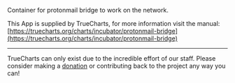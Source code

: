 Container for protonmail bridge to work on the network.

This App is supplied by TrueCharts, for more information visit the manual: [https://truecharts.org/charts/incubator/protonmail-bridge](https://truecharts.org/charts/incubator/protonmail-bridge)

---

TrueCharts can only exist due to the incredible effort of our staff.
Please consider making a [donation](https://truecharts.org/sponsor) or contributing back to the project any way you can!

